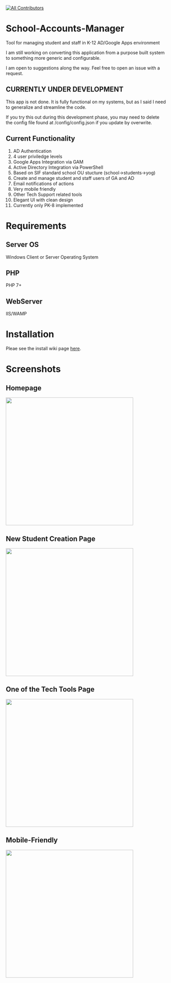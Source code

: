 [![All Contributors](https://img.shields.io/badge/all_contributors-1-orange.svg?style=flat-square)](#contributors) 
# School-Accounts-Manager
Tool for managing student and staff in  K-12 AD/Google Apps environment



I am still working on converting this application from a purpose built system to something more generic and configurable.

I am open to suggestions along the way. Feel free to open an issue with a request.

## CURRENTLY UNDER DEVELOPMENT
This app is not done. It is fully functional on my systems, but as I said I need to generalize and streamline the code.

If you try this out during this development phase, you may need to delete the config file found at /config/config.json if you update by overwrite.

## Current Functionality
1. AD Authentication
1. 4 user priviledge levels
1. Google Apps Integration via GAM
1. Active Directory Integration via PowerShell
1. Based on SIF standard school OU stucture (school->students->yog)
1. Create and manage student and staff users of GA and AD
1. Email notifications of actions
1. Very mobile friendly
1. Other Tech Support related tools
1. Elegant UI with clean design
1. Currently only PK-8 implemented

# Requirements

## Server OS
Windows Client or Server Operating System

## PHP
PHP 7+

## WebServer
IIS/WAMP


# Installation

Pleae see the install wiki page [here](https://github.com/jacobsen9026/School-Accounts-Manager/wiki/Installation).


# Screenshots
## Homepage

<img src="https://github.com/jacobsen9026/School-Accounts-Manager/blob/dev/.github/images/homepage.png?raw=true" width=400/>

## New Student Creation Page

<img src="https://github.com/jacobsen9026/School-Accounts-Manager/blob/dev/.github/images/newstudent.png?raw=true" width=400/>

## One of the Tech Tools Page

<img src="https://github.com/jacobsen9026/School-Accounts-Manager/blob/dev/.github/images/techtools.png?raw=true" width=400/>

## Mobile-Friendly

<img src="https://github.com/jacobsen9026/School-Accounts-Manager/blob/dev/.github/images/mobile.png?raw=true" width=400/>


